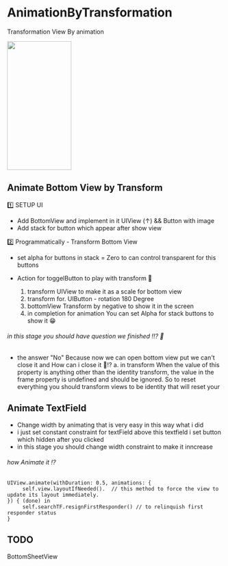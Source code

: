 # AnimationByTransformation
Transformation View By animation

<img src="https://media.giphy.com/media/MFImzBNMa5DWUjSse2/giphy.gif" width="150" height="300" />

## Animate Bottom View by Transform

1️⃣ SETUP UI
- Add BottomView and implement in it UIView (↑) && Button with image
- Add stack for button which appear after show view

2️⃣ Programmatically - Transform Bottom View 
- set alpha for buttons in stack = Zero 
  to can control transparent for this buttons
  
- Action for toggelButton 
  to play with transform 🤔
  1. transform UIView to make it as a scale for bottom view 
  2. transform for. UIButton - rotation 180 Degree
  3. bottomView Transform by negative to show it in the screen
  4. in completion for animation You can set Alpha for stack buttons to show it 😁
  
######      in this stage you should have question we finished !!? 🤔
  - the answer "No" Because now we can open bottom view put we can't close it and How can i close it 🤔⁉️
  a. in transform When the value of this property is anything other than the identity transform, the value in the frame
  property is undefined and should be ignored. So to reset everything you should transform views to be identity that will
  reset  your 
  

## Animate TextField
- Change width by animating that is very easy in this way what i did
- i just set constant constraint for textField above this textfield i set button which hidden after you clicked
- in this stage you should change width constraint to make it inncrease
######    how Animate it !? 
    UIView.animate(withDuration: 0.5, animations: {
         self.view.layoutIfNeeded().  // this method to force the view to update its layout immediately.
    }) { (done) in
         self.searchTF.resignFirstResponder() // to relinquish first responder status
    }

## TODO
BottomSheetView

